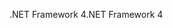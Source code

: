 <span data-ttu-id="2b8ad-101">.NET Framework 4</span><span class="sxs-lookup"><span data-stu-id="2b8ad-101">.NET Framework 4</span></span>